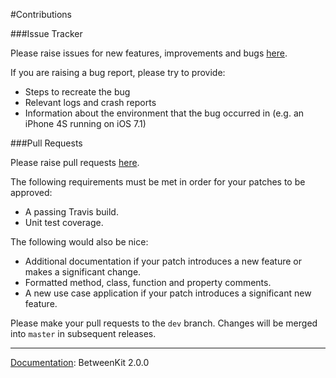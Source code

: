 #Contributions

###Issue Tracker

Please raise issues for new features, improvements and bugs [here](https://github.com/ice3-software/between-kit/issues).


If you are raising a bug report, please try to provide:

- Steps to recreate the bug
- Relevant logs and crash reports
- Information about the environment that the bug occurred in (e.g. an iPhone 4S running on iOS 7.1)



###Pull Requests

Please raise pull requests [here](https://github.com/ice3-software/between-kit/pulls).

The following requirements must be met in order for your patches to be approved:

- A passing Travis build.
- Unit test coverage.

The following would also be nice:

- Additional documentation if your patch introduces a new feature or makes a significant change.
- Formatted method, class, function and property comments.
- A new use case application if your patch introduces a significant new feature.

Please make your pull requests to the `dev` branch. Changes will be merged into `master` in subsequent releases.

___

<u>Documentation</u>: BetweenKit 2.0.0
